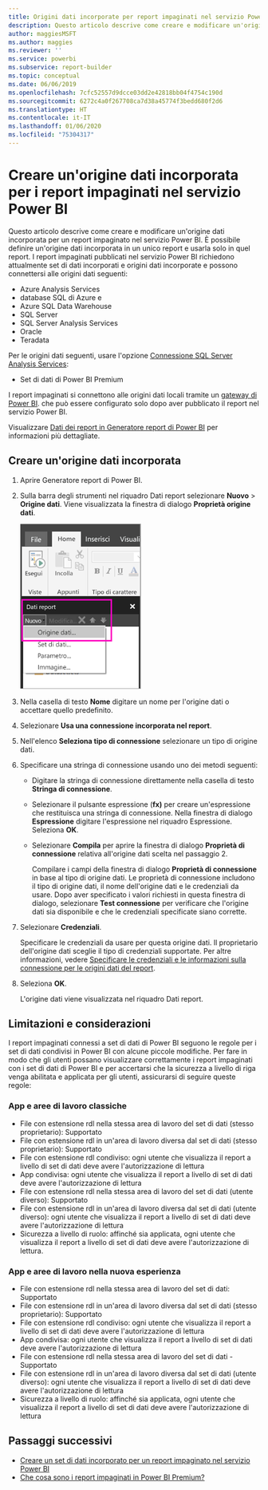 ```yaml
---
title: Origini dati incorporate per report impaginati nel servizio Power BI
description: Questo articolo descrive come creare e modificare un'origine dati incorporata in un report impaginato nel servizio Power BI.
author: maggiesMSFT
ms.author: maggies
ms.reviewer: ''
ms.service: powerbi
ms.subservice: report-builder
ms.topic: conceptual
ms.date: 06/06/2019
ms.openlocfilehash: 7cfc52557d9dcce03dd2e42818bb04f4754c190d
ms.sourcegitcommit: 6272c4a0f267708ca7d38a45774f3bedd680f2d6
ms.translationtype: HT
ms.contentlocale: it-IT
ms.lasthandoff: 01/06/2020
ms.locfileid: "75304317"
---
```

# <a name="create-an-embedded-data-source-for-paginated-reports-in-the-power-bi-service"></a>Creare un'origine dati incorporata per i report impaginati nel servizio Power BI

Questo articolo descrive come creare e modificare un'origine dati incorporata per un report impaginato nel servizio Power BI. È possibile definire un'origine dati incorporata in un unico report e usarla solo in quel report. I report impaginati pubblicati nel servizio Power BI richiedono attualmente set di dati incorporati e origini dati incorporate e possono connettersi alle origini dati seguenti:

- Azure Analysis Services
- database SQL di Azure e 
- Azure SQL Data Warehouse
- SQL Server
- SQL Server Analysis Services
- Oracle 
- Teradata 

Per le origini dati seguenti, usare l'opzione [Connessione SQL Server Analysis Services](service-premium-connect-tools.md):

- Set di dati di Power BI Premium

I report impaginati si connettono alle origini dati locali tramite un [gateway di Power BI](service-gateway-onprem.md). che può essere configurato solo dopo aver pubblicato il report nel servizio Power BI.

Visualizzare [Dati dei report in Generatore report di Power BI](report-builder-data.md) per informazioni più dettagliate.

## <a name="create-an-embedded-data-source"></a>Creare un'origine dati incorporata
  
1. Aprire Generatore report di Power BI.

1. Sulla barra degli strumenti nel riquadro Dati report selezionare **Nuovo** > **Origine dati**. Viene visualizzata la finestra di dialogo **Proprietà origine dati**.

    ![Nuova origine dati](media/paginated-reports-embedded-data-source/power-bi-paginated-new-data-source.png)
  
2.  Nella casella di testo **Nome** digitare un nome per l'origine dati o accettare quello predefinito.  
  
3.  Selezionare **Usa una connessione incorporata nel report**.  
  
1.  Nell'elenco **Seleziona tipo di connessione** selezionare un tipo di origine dati. 

1.  Specificare una stringa di connessione usando uno dei metodi seguenti:  
  
    -   Digitare la stringa di connessione direttamente nella casella di testo **Stringa di connessione**. 
  
    -   Selezionare il pulsante espressione (**fx)** per creare un'espressione che restituisca una stringa di connessione. Nella finestra di dialogo **Espressione** digitare l'espressione nel riquadro Espressione. Seleziona **OK**. 
  
    -   Selezionare **Compila** per aprire la finestra di dialogo **Proprietà di connessione** relativa all'origine dati scelta nel passaggio 2.  
  
        Compilare i campi della finestra di dialogo **Proprietà di connessione** in base al tipo di origine dati. Le proprietà di connessione includono il tipo di origine dati, il nome dell'origine dati e le credenziali da usare. Dopo aver specificato i valori richiesti in questa finestra di dialogo, selezionare **Test connessione** per verificare che l'origine dati sia disponibile e che le credenziali specificate siano corrette.  
  
4.  Selezionare **Credenziali**.  
  
     Specificare le credenziali da usare per questa origine dati. Il proprietario dell'origine dati sceglie il tipo di credenziali supportate. Per altre informazioni, vedere [Specificare le credenziali e le informazioni sulla connessione per le origini dati del report](https://docs.microsoft.com/sql/reporting-services/report-data/specify-credential-and-connection-information-for-report-data-sources).
  
5.  Seleziona **OK**.  
  
     L'origine dati viene visualizzata nel riquadro Dati report.  
     
## <a name="limitations-and-considerations"></a>Limitazioni e considerazioni

I report impaginati connessi a set di dati di Power BI seguono le regole per i set di dati condivisi in Power BI con alcune piccole modifiche.  Per fare in modo che gli utenti possano visualizzare correttamente i report impaginati con i set di dati di Power BI e per accertarsi che la sicurezza a livello di riga venga abilitata e applicata per gli utenti, assicurarsi di seguire queste regole:

### <a name="classic-apps-and-workspaces"></a>App e aree di lavoro classiche

- File con estensione rdl nella stessa area di lavoro del set di dati (stesso proprietario): Supportato
- File con estensione rdl in un'area di lavoro diversa dal set di dati (stesso proprietario): Supportato
- File con estensione rdl condiviso: ogni utente che visualizza il report a livello di set di dati deve avere l'autorizzazione di lettura
- App condivisa: ogni utente che visualizza il report a livello di set di dati deve avere l'autorizzazione di lettura
- File con estensione rdl nella stessa area di lavoro del set di dati (utente diverso): Supportato
- File con estensione rdl in un'area di lavoro diversa dal set di dati (utente diverso): ogni utente che visualizza il report a livello di set di dati deve avere l'autorizzazione di lettura
- Sicurezza a livello di ruolo: affinché sia applicata, ogni utente che visualizza il report a livello di set di dati deve avere l'autorizzazione di lettura.

### <a name="new-experience-apps-and-workspaces"></a>App e aree di lavoro nella nuova esperienza

- File con estensione rdl nella stessa area di lavoro del set di dati: Supportato
- File con estensione rdl in un'area di lavoro diversa dal set di dati (stesso proprietario): Supportato
- File con estensione rdl condiviso: ogni utente che visualizza il report a livello di set di dati deve avere l'autorizzazione di lettura
- App condivisa: ogni utente che visualizza il report a livello di set di dati deve avere l'autorizzazione di lettura
- File con estensione rdl nella stessa area di lavoro del set di dati - Supportato
- File con estensione rdl in un'area di lavoro diversa dal set di dati (utente diverso): ogni utente che visualizza il report a livello di set di dati deve avere l'autorizzazione di lettura
- Sicurezza a livello di ruolo: affinché sia applicata, ogni utente che visualizza il report a livello di set di dati deve avere l'autorizzazione di lettura

## <a name="next-steps"></a>Passaggi successivi

- [Creare un set di dati incorporato per un report impaginato nel servizio Power BI](paginated-reports-create-embedded-dataset.md)
- [Che cosa sono i report impaginati in Power BI Premium?](paginated-reports-report-builder-power-bi.md)
